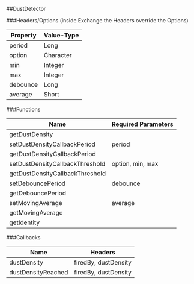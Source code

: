 ##DustDetector


###Headers/Options (inside Exchange the Headers override the Options)


| Property             | Value-Type                              |
|----------------------|-----------------------------------------|
|               period |       Long |
|               option |  Character |
|                  min |    Integer |
|                  max |    Integer |
|             debounce |       Long |
|              average |      Short |



###Functions

| Name                 | Required Parameters                      |
|----------------------|------------------------------------------|
|       getDustDensity |                                          |
| setDustDensityCallbackPeriod |                                   period |
| getDustDensityCallbackPeriod |                                          |
| setDustDensityCallbackThreshold |                         option, min, max |
| getDustDensityCallbackThreshold |                                          |
|    setDebouncePeriod |                                 debounce |
|    getDebouncePeriod |                                          |
|     setMovingAverage |                                  average |
|     getMovingAverage |                                          |
|          getIdentity |                                          |




###Callbacks

| Name                 | Headers                                  |
|----------------------|------------------------------------------|
|          dustDensity |                     firedBy, dustDensity |
|   dustDensityReached |                     firedBy, dustDensity |



